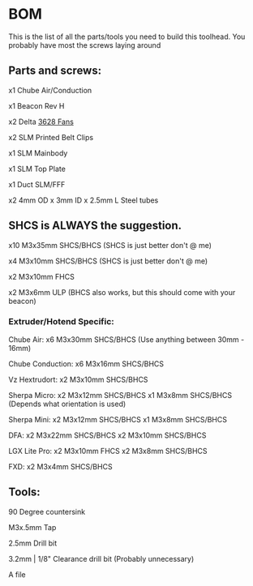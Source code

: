 # BOM
This is the list of all the parts/tools you need to build this toolhead. You probably have most the screws laying around

## Parts and screws:
x1 Chube Air/Conduction

x1 Beacon Rev H

x2 Delta [3628 Fans](https://www.digikey.ca/en/products/detail/delta-electronics/FFB03612EHNYCL/6580720)

x2 SLM Printed Belt Clips

x1 SLM Mainbody

x1 SLM Top Plate

x1 Duct SLM/FFF

x2 4mm OD x 3mm ID x 2.5mm L Steel tubes

## **SHCS is ALWAYS the suggestion.**

x10 M3x35mm SHCS/BHCS (SHCS is just better don't @ me)

x4 M3x10mm SHCS/BHCS (SHCS is just better don't @ me)

x2 M3x10mm FHCS

x2 M3x6mm ULP (BHCS also works, but this should come with your beacon)

### Extruder/Hotend Specific:
Chube Air:
x6 M3x30mm SHCS/BHCS (Use anything between 30mm - 16mm)

Chube Conduction:
x6 M3x16mm SHCS/BHCS

Vz Hextrudort:
x2 M3x10mm SHCS/BHCS

Sherpa Micro:
x2 M3x12mm SHCS/BHCS
x1 M3x8mm SHCS/BHCS (Depends what orientation is used)

Sherpa Mini:
x2 M3x12mm SHCS/BHCS
x1 M3x8mm SHCS/BHCS

DFA:
x2 M3x22mm SHCS/BHCS
x2 M3x10mm SHCS/BHCS

LGX Lite Pro:
x2 M3x10mm FHCS
x2 M3x8mm SHCS/BHCS

FXD:
x2 M3x4mm SHCS/BHCS


## Tools:
90 Degree countersink 

M3x.5mm Tap

2.5mm Drill bit

3.2mm | 1/8" Clearance drill bit (Probably unnecessary)

A file
